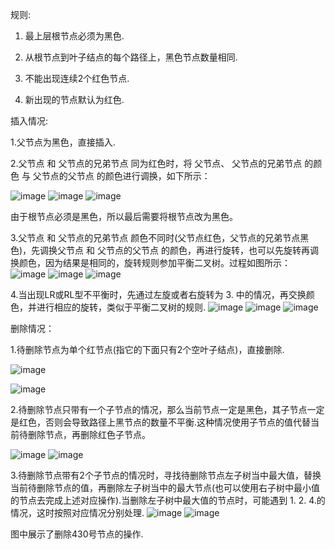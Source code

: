 规则:

1. 最上层根节点必须为黑色.

2. 从根节点到叶子结点的每个路径上，黑色节点数量相同.

3. 不能出现连续2个红色节点.

4. 新出现的节点默认为红色.

插入情况:

1.父节点为黑色，直接插入.

2.父节点 和 父节点的兄弟节点 同为红色时，将 父节点、 父节点的兄弟节点 的颜色 与 父节点的父节点 的颜色进行调换，如下所示：

![image](https://github.com/FudoJun/Data-Structure/assets/54784415/b829248d-04ff-4c73-8a7e-6e040a0afe09)
![image](https://github.com/FudoJun/Data-Structure/assets/54784415/90cdd44c-68c1-4cf4-985c-b110a54d6946)
![image](https://github.com/FudoJun/Data-Structure/assets/54784415/494acb73-909e-49ea-afb1-c543bc59d695)

由于根节点必须是黑色，所以最后需要将根节点改为黑色。

3.父节点 和 父节点的兄弟节点 颜色不同时(父节点红色，父节点的兄弟节点黑色)，先调换父节点 和 父节点的父节点 的颜色，再进行旋转，也可以先旋转再调换颜色，因为结果是相同的，旋转规则参加平衡二叉树。过程如图所示：
![image](https://github.com/FudoJun/Data-Structure/assets/54784415/db228eaf-a28b-46aa-a783-cea7e656a6c7)
![image](https://github.com/FudoJun/Data-Structure/assets/54784415/726665d2-b35c-438c-b947-52dd3b969a65)
![image](https://github.com/FudoJun/Data-Structure/assets/54784415/46eef2b7-733c-44db-8056-a2501e0cad91)

4.当出现LR或RL型不平衡时，先通过左旋或者右旋转为 3. 中的情况，再交换颜色，并进行相应的旋转，类似于平衡二叉树的规则.
![image](https://github.com/FudoJun/Data-Structure/assets/54784415/b0c7c7b7-c8d6-42ec-ba2e-fd12bf8dde0c)
![image](https://github.com/FudoJun/Data-Structure/assets/54784415/76350a18-b6ca-41a4-aca8-f7e9cda49055)
![image](https://github.com/FudoJun/Data-Structure/assets/54784415/ed8742f9-1b8e-414b-8788-6c097acc5c34)

删除情况：

1.待删除节点为单个红节点(指它的下面只有2个空叶子结点)，直接删除.

![image](https://github.com/FudoJun/Data-Structure/assets/54784415/24bf1938-8059-4c74-b7ad-57a3db5c4696)

![image](https://github.com/FudoJun/Data-Structure/assets/54784415/fa86ec53-3c84-4a03-98ff-8d02bb54a130)

2.待删除节点只带有一个子节点的情况，那么当前节点一定是黑色，其子节点一定是红色，否则会导致路径上黑节点的数量不平衡.这种情况使用子节点的值代替当前待删除节点，再删除红色子节点。

![image](https://github.com/FudoJun/Data-Structure/assets/54784415/322a950d-b2e0-4a3a-98a7-8adf64905337)
![image](https://github.com/FudoJun/Data-Structure/assets/54784415/d5fae088-2ae0-4c81-8c52-40f79d0b9824)

3.待删除节点带有2个子节点的情况时，寻找待删除节点左子树当中最大值，替换当前待删除节点的值，再删除左子树当中的最大节点(也可以使用右子树中最小值的节点去完成上述对应操作).当删除左子树中最大值的节点时，可能遇到 1. 2. 4.的情况，这时按照对应情况分别处理.
![image](https://github.com/FudoJun/Data-Structure/assets/54784415/a32620b0-a733-46b4-ab06-a03474b1efdb)
![image](https://github.com/FudoJun/Data-Structure/assets/54784415/8d5fbbc3-de44-4e6a-b7c0-48648f21f83f)

图中展示了删除430号节点的操作.







